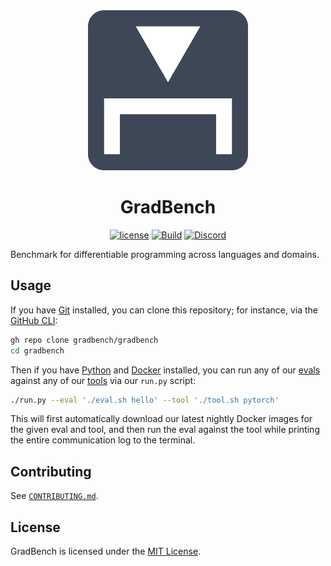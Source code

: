 <div align="center"><img height="256" src="packages/gradbench/src/logo.svg" /></div>
<h1 align="center">GradBench</h1>
<p align="center"><a href="LICENSE"><img src="https://img.shields.io/github/license/rose-lang/rose" alt="license" /></a> <a href="https://github.com/gradbench/gradbench/actions/workflows/build.yml"><img src="https://github.com/gradbench/gradbench/actions/workflows/build.yml/badge.svg" alt="Build" /></a> <a href="https://discord.gg/nPXmPzeykS"><img src="https://dcbadge.vercel.app/api/server/nPXmPzeykS?style=flat" alt="Discord" /></a></p>

Benchmark for differentiable programming across languages and domains.

## Usage

If you have [Git][] installed, you can clone this repository; for instance, via
the [GitHub CLI][]:

```sh
gh repo clone gradbench/gradbench
cd gradbench
```

Then if you have [Python][] and [Docker][] installed, you can run any of our
[evals](evals) against any of our [tools](tools) via our `run.py` script:

```sh
./run.py --eval './eval.sh hello' --tool './tool.sh pytorch'
```

This will first automatically download our latest nightly Docker images for the
given eval and tool, and then run the eval against the tool while printing the
entire communication log to the terminal.

## Contributing

See [`CONTRIBUTING.md`](CONTRIBUTING.md).

## License

GradBench is licensed under the [MIT License](LICENSE).

[docker]: https://docs.docker.com/engine/install/
[git]: https://git-scm.com/downloads
[github cli]: https://github.com/cli/cli#installation
[python]: https://www.python.org/downloads/
